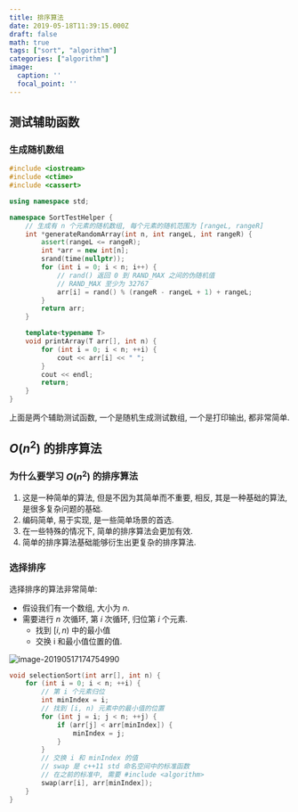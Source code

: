 ```yaml
---
title: 排序算法
date: 2019-05-18T11:39:15.000Z
draft: false
math: true
tags: ["sort", "algorithm"]
categories: ["algorithm"]
image:
  caption: ''
  focal_point: ''
---
```


## 测试辅助函数

### 生成随机数组

```c++
#include <iostream>
#include <ctime>
#include <cassert>

using namespace std;

namespace SortTestHelper {
    // 生成有 n 个元素的随机数组, 每个元素的随机范围为 [rangeL, rangeR]
    int *generateRandomArray(int n, int rangeL, int rangeR) {
        assert(rangeL <= rangeR);
        int *arr = new int[n];
        srand(time(nullptr));
        for (int i = 0; i < n; i++) {
            // rand() 返回 0 到 RAND_MAX 之间的伪随机值
            // RAND_MAX 至少为 32767
            arr[i] = rand() % (rangeR - rangeL + 1) + rangeL;
        }
        return arr;
    }

    template<typename T>
    void printArray(T arr[], int n) {
        for (int i = 0; i < n; ++i) {
            cout << arr[i] << " ";
        }
        cout << endl;
        return;
    }
}
```

上面是两个辅助测试函数, 一个是随机生成测试数组, 一个是打印输出, 都非常简单.

## $O(n^2)$ 的排序算法

### 为什么要学习 $O(n^2)$ 的排序算法

1. 这是一种简单的算法, 但是不因为其简单而不重要, 相反, 其是一种基础的算法, 是很多复杂问题的基础.
2. 编码简单, 易于实现, 是一些简单场景的首选.
3. 在一些特殊的情况下, 简单的排序算法会更加有效.
4. 简单的排序算法基础能够衍生出更复杂的排序算法.

<!-- more -->

### 选择排序

选择排序的算法非常简单:

- 假设我们有一个数组, 大小为 $n$.
- 需要进行 $n$ 次循环, 第 $i$ 次循环, 归位第 $i$ 个元素.
  - 找到 $[i, n)$ 中的最小值
  - 交换 i 和最小值位置的值.

![image-20190517174754990](https://markdown-1252040768.cos.ap-beijing.myqcloud.com/2019-05-17-094755.png)

```c++
void selectionSort(int arr[], int n) {
    for (int i = 0; i < n; ++i) {
        // 第 i 个元素归位
        int minIndex = i;
        // 找到 [i, n) 元素中的最小值的位置
        for (int j = i; j < n; ++j) {
            if (arr[j] < arr[minIndex]) {
                minIndex = j;
            }
        }
        // 交换 i 和 minIndex 的值
        // swap 是 c++11 std 命名空间中的标准函数
        // 在之前的标准中, 需要 #include <algorithm>
        swap(arr[i], arr[minIndex]);
    }
}
```

